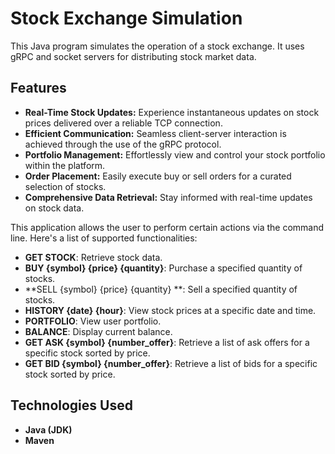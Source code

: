 # Stock Exchange Simulation

This Java program simulates the operation of a stock exchange. It uses gRPC and socket servers for distributing stock market data.


## Features

- **Real-Time Stock Updates:** Experience instantaneous updates on stock prices delivered over a reliable TCP connection.
- **Efficient Communication:** Seamless client-server interaction is achieved through the use of the gRPC protocol.
- **Portfolio Management:** Effortlessly view and control your stock portfolio within the platform.
- **Order Placement:** Easily execute buy or sell orders for a curated selection of stocks.
- **Comprehensive Data Retrieval:** Stay informed with real-time updates on stock data.


This application allows the user to perform certain actions via the command line. Here's a list of supported functionalities:

- **GET STOCK**: Retrieve stock data.
- **BUY {symbol} {price} {quantity}**: Purchase a specified quantity of stocks.
- **SELL {symbol} {price} {quantity} **: Sell a specified quantity of stocks.
- **HISTORY {date} {hour}**:  View stock prices at a specific date and time.
- **PORTFOLIO**: View user portfolio.
- **BALANCE**: Display current balance.
- **GET ASK {symbol} {number_offer}**: Retrieve a list of ask offers for a specific stock sorted by price.
- **GET BID {symbol} {number_offer}**: Retrieve a list of bids for a specific stock sorted by price.

## Technologies Used

- **Java (JDK)**
- **Maven**
   
